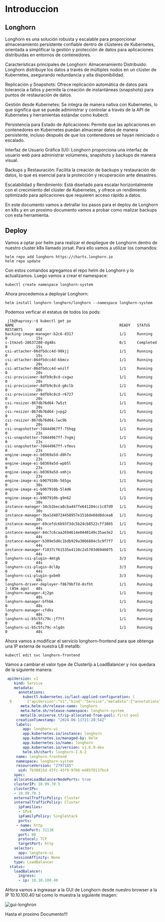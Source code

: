 # Introduccion

## Longhorn

Longhorn es una solución robusta y escalable para proporcionar almacenamiento persistente confiable dentro de clústeres de Kubernetes, orientada a simplificar la gestión y protección de datos para aplicaciones distribuidas en entornos de contenedores.

Características principales de Longhorn:
Almacenamiento Distribuido: Longhorn distribuye los datos a través de múltiples nodos en un clúster de Kubernetes, asegurando redundancia y alta disponibilidad.

Replicación y Snapshots: Ofrece replicación automática de datos para tolerancia a fallos y permite la creación de instantáneas (snapshots) para puntos de restauración de datos.

Gestión desde Kubernetes: Se integra de manera nativa con Kubernetes, lo que significa que se puede administrar y controlar a través de la API de Kubernetes y herramientas estándar como kubectl.

Persistencia para Estado de Aplicaciones: Permite que las aplicaciones en contenedores en Kubernetes puedan almacenar datos de manera persistente, incluso después de que los contenedores se hayan reiniciado o escalado.

Interfaz de Usuario Gráfica (UI): Longhorn proporciona una interfaz de usuario web para administrar volúmenes, snapshots y backups de manera visual.

Backups y Restauración: Facilita la creación de backups y restauración de datos, lo que es esencial para la protección y recuperación ante desastres.

Escalabilidad y Rendimiento: Está diseñado para escalar horizontalmente con el crecimiento del clúster de Kubernetes, y ofrece un rendimiento optimizado para aplicaciones que requieren acceso rápido a datos.

En este documento vamos a detrallar los pasos para el deploy de Longhorn en k8s y en un proximo documento vamos a probar como realizar backups con esta herramienta.

## Deploy

Vamos a optar por helm para realizar el despliegue de Longhorm dentro de nuestro cluster k8s llamado jorsat. Para ello vamos a utilizar los comandos:

```
helm repo add longhorn https://charts.longhorn.io
helm repo update
```

Con estos comandos agregamos el repo helm de Longhorn y lo actualizamos. Luego vamos a crear el namespace:

```
kubectl create namespace longhorn-system
```

Ahora procedemos a deployar Longhorn:

```
helm install longhorn longhorn/longhorn --namespace longhorn-system
```

 Podemos verficar el estatus de todos los pods:

```
 jlb@haproxy:~$ kubectl get po
NAME                                                READY   STATUS      RESTARTS      AGE
backing-image-manager-b2c6-d317                     1/1     Running     0             15s
c-1tmzo5-28637280-dg48s                             0/1     Completed   0             15s
csi-attacher-86dfbdcc4d-98kjj                       1/1     Running     0             15s
csi-attacher-86dfbdcc4d-kbmcv                       1/1     Running     0             20s
csi-attacher-86dfbdcc4d-wnzlf                       1/1     Running     0             20s
csi-provisioner-8dfb9c8cd-cxgwz                     1/1     Running     0             20s
csi-provisioner-8dfb9c8cd-g6clb                     1/1     Running     0             20s
csi-provisioner-8dfb9c8cd-r6727                     1/1     Running     0             20s
csi-resizer-867db76d64-7w5zt                        1/1     Running     0             20s
csi-resizer-867db76d64-jvpg2                        1/1     Running     0             20s
csi-resizer-867db76d64-lwc9b                        1/1     Running     0             20s
csi-snapshotter-7d444967ff-75hqg                    1/1     Running     0             23s
csi-snapshotter-7d444967ff-7ngmj                    1/1     Running     0             23s
csi-snapshotter-7d444967ff-vfmvs                    1/1     Running     0             23s
engine-image-ei-b0369a5d-d8h7x                      1/1     Running     0             23s
engine-image-ei-b0369a5d-wpb5l                      1/1     Running     0             23s
engine-image-ei-b0369a5d-xmhjx                      1/1     Running     0             23s
engine-image-ei-b907910b-565gx                      1/1     Running     0             30s
engine-image-ei-b907910b-5l4d6                      1/1     Running     0             30s
engine-image-ei-b907910b-g9n62                      1/1     Running     0             30s
instance-manager-34cb1beca8cba447fe641204cc1c87d9   1/1     Running     0             30s
instance-manager-3ba1d40724458957e1516de68d8dcea8   1/1     Running     0             30s
instance-manager-69cefdc6b93f3dc5b24cb8522cff3865   1/1     Running     0             44s
instance-manager-84c7c6caa2694614e0440149c35ae3e2   1/1     Running     0             44s
instance-manager-b389e5d8c1bdb929a3866884c5c9f7f7   1/1     Running     0             44s
instance-manager-f1037cf61535e4110c2a5703d6946075   1/1     Running     0             44s
longhorn-csi-plugin-4mtgb                           3/3     Running     0             44s
longhorn-csi-plugin-8cl8p                           3/3     Running     0             44s
longhorn-csi-plugin-gxbm9                           3/3     Running     0             48s
longhorn-driver-deployer-f8679bf7d-8sfht            1/1     Running     2 (45m ago)   48s
longhorn-manager-4j2gn                              1/1     Running     0             48s
longhorn-manager-bfhbk                              1/1     Running     0             48s
longhorn-manager-cfdks                              1/1     Running     0             48s
longhorn-ui-b5c5fc79c-jf7tt                         1/1     Running     0             48s
longhorn-ui-b5c5fc79c-nlgdn                         1/1     Running     0             48s
```

Ahora vamos a modificar el servicio longhorn-frontend para que obtenga una IP externa de nuestra LB metallb:

```
kubectl edit svc longhorn-frontend
```

Vamos a cambiar el valor type de ClusterIp a LoadBalancer y nos quedara de la siguiente manera:

```yaml
 apiVersion: v1
    kind: Service
    metadata:
      annotations:
        kubectl.kubernetes.io/last-applied-configuration: |
  9       {"apiVersion":"v1","kind":"Service","metadata":{"annotations":{},"labels":{"app":"longhorn-ui","app.kubernetes.io/instance":"longhorn","app.kubernetes.io/name":"longhorn",    "app.kubernetes.io/version":"v1.6.0-dev"},"name":"longhorn-frontend","namespace":"longhorn-system"},"spec":{"ports":[{"name":"http","nodePort":null,"port":80,"targetPort":"http"    }],"selector":{"app":"longhorn-ui"},"type":"ClusterIP"}}
       meta.helm.sh/release-name: longhorn
       meta.helm.sh/release-namespace: longhorn-system
       metallb.universe.tf/ip-allocated-from-pool: first-pool
     creationTimestamp: "2024-06-11T21:20:54Z"
     labels:
        app: longhorn-ui
        app.kubernetes.io/instance: longhorn
        app.kubernetes.io/managed-by: Helm
        app.kubernetes.io/name: longhorn
        app.kubernetes.io/version: v1.6.0-dev
        helm.sh/chart: longhorn-1.6.2
     name: longhorn-frontend
     namespace: longhorn-system
     resourceVersion: "2797185"
      uid: 7b38815d-d3fc-45f9-9766-ed85f0137bc4
    spec:
    allocateLoadBalancerNodePorts: true
    clusterIP: 10.99.70.3
    clusterIPs:
    - 10.99.70.3
    externalTrafficPolicy: Cluster
    internalTrafficPolicy: Cluster
      ipFamilies:
      - IPv4
      ipFamilyPolicy: SingleStack
      ports:
     - name: http
       nodePort: 31138
      port: 80
      protocol: TCP
      targetPort: http
    selector:
      app: longhorn-ui
    sessionAffinity: None
    type: LoadBalancer
  status:
    loadBalancer:
      ingress:
      - ip: 10.10.100.40
```
AHora vamos a ingreasar a la GUI de Longhorn desde nuestro browser a la IP 10.10.100.40 tal como lo muestra la siguiente imagen:



![gui-longhron](https://github.com/jlbisconti/k8s-vanilla/assets/144631732/bc9dbe68-8e0d-4533-82e1-380a3332cd56)

Hasta el proximo Documento!!!

